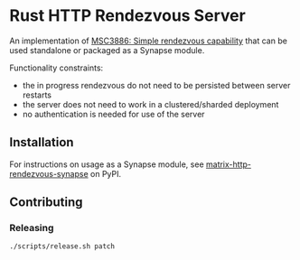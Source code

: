 # Rust HTTP Rendezvous Server

An implementation of [MSC3886: Simple rendezvous capability](https://github.com/matrix-org/matrix-spec-proposals/pull/3886) that can be used standalone or packaged as a Synapse module.

Functionality constraints:

- the in progress rendezvous do not need to be persisted between server restarts
- the server does not need to work in a clustered/sharded deployment
- no authentication is needed for use of the server

## Installation

For instructions on usage as a Synapse module, see [matrix-http-rendezvous-synapse](https://pypi.org/project/matrix-http-rendezvous-synapse/) on PyPI.

## Contributing

### Releasing

```sh
./scripts/release.sh patch
```
